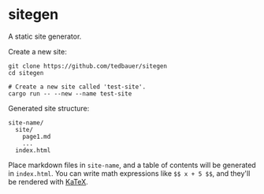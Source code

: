 # sitegen

A static site generator.

Create a new site:
```
git clone https://github.com/tedbauer/sitegen
cd sitegen

# Create a new site called 'test-site'.
cargo run -- --new --name test-site
```

Generated site structure:
```
site-name/
  site/
    page1.md
    ...
  index.html
```

Place markdown files in `site-name`, and a table of contents will be generated in `index.html`.
You can write math expressions like `$$ x + 5 $$`, and they'll be rendered with [KaTeX](https://katex.org/).